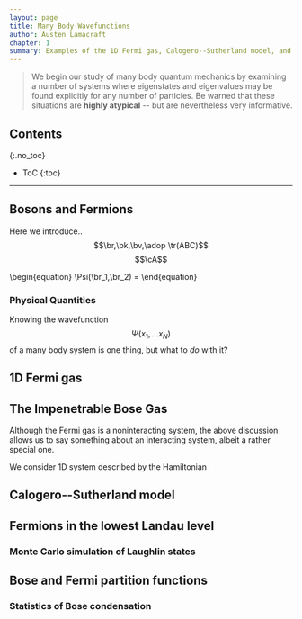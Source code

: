```yaml
---
layout: page
title: Many Body Wavefunctions
author: Austen Lamacraft
chapter: 1
summary: Examples of the 1D Fermi gas, Calogero--Sutherland model, and Quantum Hall Effect.
---
```

>We begin our study of many body quantum mechanics by examining a number of systems where eigenstates and eigenvalues may be found explicitly for any number of particles. Be warned that these situations are __highly atypical__ -- but are nevertheless very informative.

## Contents
{:.no_toc}

* ToC
{:toc}

---


## Bosons and Fermions

Here we introduce..  $$\br,\bk,\bv,\adop \tr(ABC)$$ $$\cA$$

\begin{equation}
\Psi(\br_1,\br_2) =
\end{equation}

### Physical Quantities

Knowing the wavefunction $$\Psi(x_1,\ldots x_N)$$ of a many body system is one thing, but what to _do_ with it?

## 1D Fermi gas

## The Impenetrable Bose Gas

Although the Fermi gas is a noninteracting system, the above discussion allows us to say something about an interacting system, albeit a rather special one.

We consider 1D system described by the Hamiltonian

## Calogero--Sutherland model

## Fermions in the lowest Landau level

### Monte Carlo simulation of Laughlin states

## Bose and Fermi partition functions

### Statistics of Bose condensation
